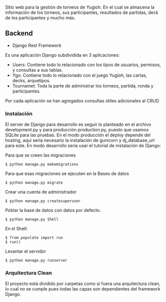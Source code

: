 Sitio web para la gestión de torneos de Yugioh. En el cual se almacena la información de los torneos, sus participantes, resultados de partidas, deck de los participantes y mucho más.

## Backend
- Django Rest Framework

Es una aplicación Django subdividida en 3 aplicaciones:

- Users: Contiene todo lo relacionado con los tipos de usuarios, permisos, y consultas a sus tablas.
- Ygo: Contiene todo lo relacionado con el juego Yugioh, las cartas, decks, arquetipos.
- Tournamet: Toda la parte de administrar los torneos, partida, ronda y participantes.

Por cada aplicación se han agregados consultas útiles adicionales al CRUD


### Instalación
El server de Django para desarrollo es seguir lo planteado en el archivo development.py y para producción production.py, puesto que usamos SQLite para las pruebas.
En el modo producción el deploy depende del hosting, aquí sería necesario la instalación de gunicorn y dj_database_url para este.
En modo desarrollo sería usar el tutorial de instalación de Django:

Para que se creen las migraciones
```
$ python manage.py makemigrations
```
Para que esas migraciones se ejecuten en la Bases de datos
```
$ python manage.py migrate
```

Crear una cuenta de administrador
```
$ python manage.py createsuperuser
```
Poblar la base de datos con datos por defecto.
```
$ python manage.py Shell
```
En el Shell:
```
$ from populate import run
$ run()
```
Levantar el servidor
```
$ python manage.py runserver
```
### Arquitectura Clean
El proyecto está dividido por carpetas como si fuera una arquitectura clean, lo cual no se cumple pues todas las capas son dependientes del framework Django.